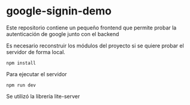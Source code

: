 # google-signin-demo

Este repositorio contiene un pequeño frontend que permite probar la autenticación de google junto con el backend

Es necesario reconstruir los módulos del proyecto si se quiere probar el servidor de forma local.

```
npm install
```

Para ejecutar el servidor

```
npm run dev
```

Se utilizó la librería lite-server
